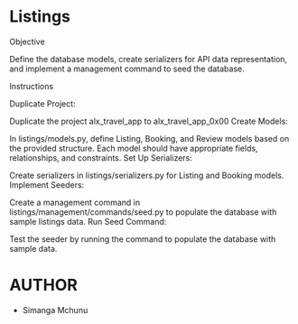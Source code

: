 # Listings 

Objective

Define the database models, create serializers for API data representation, and implement a management command to seed the database.

Instructions

Duplicate Project:

Duplicate the project alx_travel_app to alx_travel_app_0x00
Create Models:

In listings/models.py, define Listing, Booking, and Review models based on the provided structure.
Each model should have appropriate fields, relationships, and constraints.
Set Up Serializers:

Create serializers in listings/serializers.py for Listing and Booking models.
Implement Seeders:

Create a management command in listings/management/commands/seed.py to populate the database with sample listings data.
Run Seed Command:

Test the seeder by running the command to populate the database with sample data.

# AUTHOR
- Simanga Mchunu